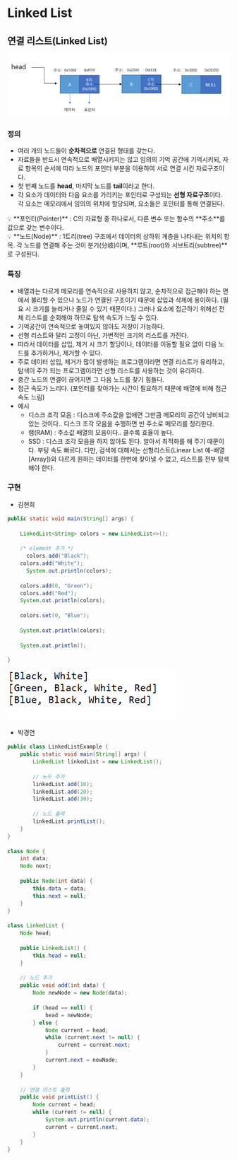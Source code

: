 # Linked List

## 연결 리스트(Linked List)

![Untitled](Linked_List/Untitled.png)

### 정의

- 여러 개의 노드들이 **순차적으로** 연결된 형태를 갖는다.
- 자료들을 반드시 연속적으로 배열시키지는 않고 임의의 기억 공간에 기억시키되, 자료 항목의 순서에 따라 노드의 포인터 부분을 이용하여 서로 연결 시킨 자료구조이다.
- 첫 번째 노드를 **head**, 마지막 노드를 **tail**이라고 한다.
- 각 요소가 데이터와 다음 요소를 가리키는 포인터로 구성되는 **선형 자료구조**이다. 각 요소는 메모리에서 임의의 위치에 할당되며, 요소들은 포인터를 통해 연결된다.

<aside>
💡 **포인터(Pointer)** : C의 자료형 중 하나로서, 다른 변수 또는 함수의 **주소**를 값으로 갖는 변수이다.

</aside>

<aside>
💡 **노드(Node)** : 1트리(tree) 구조에서 데이터의 상하위 계층을 나타내는 위치의 항목. 각 노드를 연결해 주는 것이 분기(分岐)이며, **루트(root)와 서브트리(subtree)**로 구성된다.

</aside>

### 특징

- 배열과는 다르게 메모리를 연속적으로 사용하지 않고, 순차적으로 접근해야 하는 면에서 불리할 수 있으나 노드가 연결된 구조이기 때문에 삽입과 삭제에 용이하다. (필요 시 크기를 늘리거나 줄일 수 있기 때문이다.) 그러나 요소에 접근하기 위해선 전체 리스트를 순회해야 하므로 탐색 속도가 느릴 수 있다.
- 기억공간이 연속적으로 놓여있지 않아도 저장이 가능하다.
- 선형 리스트와 달리 고정이 아닌, 가변적인 크기의 리스트를 가진다.
- 따라서 데이터를 삽입, 제거 시 크기 할당이나, 데이터를 이동할 필요 없이 다음 노드를 추가하거나, 제거할 수 있다.
- 주로 데이터 삽입, 제거가 많이 발생하는 프로그램이라면 연결 리스트가 유리하고, 탐색이 주가 되는 프로그램이라면 선형 리스트를 사용하는 것이 유리하다.
- 중간 노드의 연결이 끊어지면 그 다음 노드를 찾기 힘들다.
- 접근 속도가 느리다. (포인터를 찾아가는 시간이 필요하기 때문에 배열에 비해 접근속도 느림)
- 예시
    - 디스크 조각 모음 : 디스크에 주소값을 없애면 그만큼 메모리의 공간이 낭비되고 있는 것이다.. 디스크 조각 모음을 수행하면 빈 주소로 메모리를 정리한다.
    - 램(RAM) : 주소값 배열의 모음이다.. 클수록 효율이 높다.
    - SSD : 디스크 조각 모음을 하지 않아도 된다. 알아서 최적화를 해 주기 때문이다. 부팅 속도 빠르다. 다만, 검색에 대해서는 선형리스트(Linear List 예-배열[Array])와 다르게 원하는 데이터를 한번에 찾아낼 수 없고, 리스트를 전부 탐색해야 한다.

### 구현

- 김현희

```java
public static void main(String[] args) {

	LinkedList<String> colors = new LinkedList<>();

	/* element 추가 */
	  colors.add("Black");
    colors.add("White");
	  System.out.println(colors);

    colors.add(0, "Green");
    colors.add("Red");
    System.out.println(colors);

    colors.set(0, "Blue");

    System.out.println(colors);

    System.out.println();

}

```

![Untitled](Linked_List/Untitled%201.png)

- 박경연

```java
public class LinkedListExample {
    public static void main(String[] args) {
        LinkedList linkedList = new LinkedList();
        
        // 노드 추가
        linkedList.add(10);
        linkedList.add(20);
        linkedList.add(30);
        
        // 노드 출력
        linkedList.printList();
    }
}

class Node {
    int data;
    Node next;
    
    public Node(int data) {
        this.data = data;
        this.next = null;
    }
}

class LinkedList {
    Node head;
    
    public LinkedList() {
        this.head = null;
    }
    
    // 노드 추가
    public void add(int data) {
        Node newNode = new Node(data);
        
        if (head == null) {
            head = newNode;
        } else {
            Node current = head;
            while (current.next != null) {
                current = current.next;
            }
            current.next = newNode;
        }
    }
    
    // 연결 리스트 출력
    public void printList() {
        Node current = head;
        while (current != null) {
            System.out.println(current.data);
            current = current.next;
        }
    }
}
```